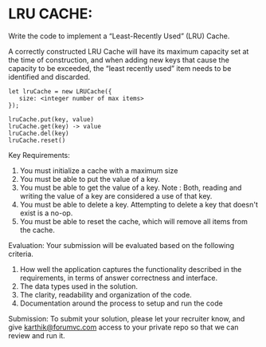 # LRU CACHE:

Write the code to implement a “Least-Recently Used” (LRU) Cache.

A correctly constructed LRU Cache will have its maximum capacity set at the time of construction,
and when adding new keys that cause the capacity to be exceeded, the “least recently used” item
needs to be identified and discarded.

```
let lruCache = new LRUCache({
   size: <integer number of max items>
});

lruCache.put(key, value)
lruCache.get(key) -> value
lruCache.del(key)
lruCache.reset()
```

Key Requirements:
1. You must initialize a cache with a maximum size
2. You must be able to put the value of a key.
3. You must be able to get the value of a key.
Note : Both, reading and writing the value of a key are considered a use of that key.
4. You must be able to delete a key. Attempting to delete a key that doesn't exist is a no-op.
5. You must be able to reset the cache, which will remove all items from the cache.


Evaluation:
Your submission will be evaluated based on the following criteria.
1. How well the application captures the functionality described in the requirements, in terms of answer correctness and interface.
2. The data types used in the solution.
3. The clarity, readability and organization of the code.
4. Documentation around the process to setup and run the code

Submission:
To submit your solution, please let your recruiter know, and give karthik@forumvc.com access to your private repo so that we can review and run it.
